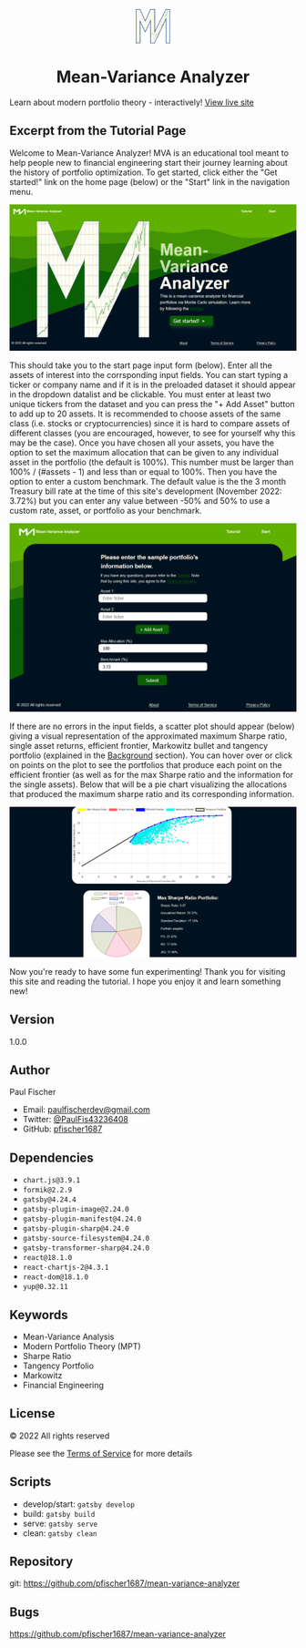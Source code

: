 <p align="center">
  <a href="#">
    <img alt="MVA logo" src="./src/favicon.png" width="60" />
  </a>
</p>
<h1 align="center">
  Mean-Variance Analyzer
</h1>

Learn about modern portfolio theory - interactively! <a href="#">View live site</a>

## Excerpt from the Tutorial Page

<p>
  Welcome to Mean-Variance Analyzer! MVA is an educational tool meant to
  help people new to financial engineering start their journey learning
  about the history of portfolio optimization. 
  To get started, click either the "Get started!" link on the home page
  (below) or the "Start" link in the navigation menu.
</p>
<img
  src="./src/images/tutorial-home.png"
  alt="MVA home screen"
  width="600"
/>
<p>
  This should take you to the start page input form (below). Enter all
  the assets of interest into the corrsponding input fields. You can
  start typing a ticker or company name and if it is in the preloaded
  dataset it should appear in the dropdown datalist and be clickable.
  You must enter at least two unique tickers from the dataset and you
  can press the "+ Add Asset" button to add up to 20 assets. It is
  recommended to choose assets of the same class (i.e. stocks or
  cryptocurrencies) since it is hard to compare assets of different
  classes (you are encouraged, however, to see for yourself why this may
  be the case). Once you have chosen all your assets, you have the
  option to set the maximum allocation that can be given to any
  individual asset in the portfolio (the default is 100%). This number
  must be larger than 100% / (#assets - 1) and less than or equal to
  100%. Then you have the option to enter a custom benchmark. The
  default value is the the 3 month Treasury bill rate at the time of
  this site's development (November 2022: 3.72%) 
  but you can enter any value between -50% and 50% to use a custom
  rate, asset, or portfolio as your benchmark.
</p>
<img
  src="./src/images/tutorial-input-form.png"
  alt="Start page input form"
  width="600"
/>
<p>
  If there are no errors in the input fields, a scatter plot should
  appear (below) giving a visual representation of the approximated
  maximum Sharpe ratio, single asset returns, efficient frontier,
  Markowitz bullet and tangency portfolio (explained in the <a href="#">Background</a>
  section). You can hover over or click on points on the plot to see the
  portfolios that produce each point on the efficient frontier (as well
  as for the max Sharpe ratio and the information for the single
  assets). Below that will be a pie chart visualizing the allocations
  that produced the maximum sharpe ratio and its corresponding
  information.
</p>
<img
  src="./src/images/tutorial-optimizer.png"
  alt="Sample Markowitz bullet scatter plot with optimal Sharpe ratio pie chart"
  width="600"
/>
<p>
  Now you're ready to have some fun experimenting! Thank you for
  visiting this site and reading the tutorial. I hope you enjoy it and
  learn something new!
</p>

## Version

1.0.0

## Author

Paul Fischer

- Email: paulfischerdev@gmail.com
- Twitter: <a href="https://twitter.com/PaulFis43236408">@PaulFis43236408</a>
- GitHub: <a href="https://github.com/pfischer1687">pfischer1687</a>

## Dependencies

- `chart.js@3.9.1`
- `formik@2.2.9`
- `gatsby@4.24.4`
- `gatsby-plugin-image@2.24.0`
- `gatsby-plugin-manifest@4.24.0`
- `gatsby-plugin-sharp@4.24.0`
- `gatsby-source-filesystem@4.24.0`
- `gatsby-transformer-sharp@4.24.0`
- `react@18.1.0`
- `react-chartjs-2@4.3.1`
- `react-dom@18.1.0`
- `yup@0.32.11`

## Keywords

- Mean-Variance Analysis
- Modern Portfolio Theory (MPT)
- Sharpe Ratio
- Tangency Portfolio
- Markowitz
- Financial Engineering

## License

© 2022 All rights reserved

Please see the <a href="#">Terms of Service</a> for more details

## Scripts

- develop/start: `gatsby develop`
- build: `gatsby build`
- serve: `gatsby serve`
- clean: `gatsby clean`

## Repository

git: <a href="https://github.com/pfischer1687/mean-variance-analyzer">https://github.com/pfischer1687/mean-variance-analyzer</a>

## Bugs

<a href="https://github.com/pfischer1687/mean-variance-analyzer">https://github.com/pfischer1687/mean-variance-analyzer</a>

